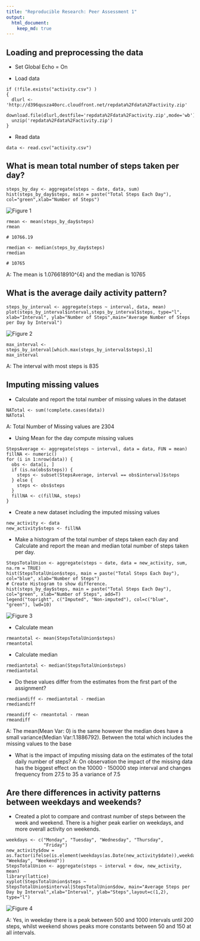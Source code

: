 ```yaml
---
title: "Reproducible Research: Peer Assessment 1"
output: 
  html_document:
    keep_md: true
---
```



## Loading and preprocessing the data
- Set Global Echo = On

- Load data
```
if (!file.exists("activity.csv") )
{
  dlurl <- 'http://d396qusza40orc.cloudfront.net/repdata%2Fdata%2Factivity.zip'  
  download.file(dlurl,destfile='repdata%2Fdata%2Factivity.zip',mode='wb')  
  unzip('repdata%2Fdata%2Factivity.zip')
}
```

- Read data
```
data <- read.csv("activity.csv")  
```

## What is mean total number of steps taken per day?
```
steps_by_day <- aggregate(steps ~ date, data, sum)
hist(steps_by_day$steps, main = paste("Total Steps Each Day"), col="green",xlab="Number of Steps")
```
![Figure 1](https://github.com/Angiepao/RepData_PeerAssessment1/tree/master/Figures/PLOT1.png?raw=true "Total Steps Each Day")
```
rmean <- mean(steps_by_day$steps)
rmean

# 10766.19

rmedian <- median(steps_by_day$steps)
rmedian

# 10765
```
A: The mean is 1.076618910^{4} and the median is 10765

## What is the average daily activity pattern?
```
steps_by_interval <- aggregate(steps ~ interval, data, mean)
plot(steps_by_interval$interval,steps_by_interval$steps, type="l", xlab="Interval", ylab="Number of Steps",main="Average Number of Steps per Day by Interval")
```
![Figure 2](https://github.com/Angiepao/RepData_PeerAssessment1/tree/master/Figures/PLOT2.png?raw=true "Average Number of Steps per Day by Interval")

``` 
max_interval <- steps_by_interval[which.max(steps_by_interval$steps),1]
max_interval

```
A: The interval with most steps is 835

## Imputing missing values
- Calculate and report the total number of missing values in the dataset
```
NATotal <- sum(!complete.cases(data))
NATotal
```
A: Total Number of Missing values are 2304
- Using Mean for the day compute missing values
```
StepsAverage <- aggregate(steps ~ interval, data = data, FUN = mean)
fillNA <- numeric()
for (i in 1:nrow(data)) {
  obs <- data[i, ]
  if (is.na(obs$steps)) {
    steps <- subset(StepsAverage, interval == obs$interval)$steps
  } else {
    steps <- obs$steps
  }
  fillNA <- c(fillNA, steps)
}
```
- Create a new dataset including the imputed missing values
```
new_activity <- data
new_activity$steps <- fillNA
```
- Make a histogram of the total number of steps taken each day and Calculate and report the mean and median total number of steps taken per day.
```
StepsTotalUnion <- aggregate(steps ~ date, data = new_activity, sum, na.rm = TRUE)
hist(StepsTotalUnion$steps, main = paste("Total Steps Each Day"), col="blue", xlab="Number of Steps")
# Create Histogram to show difference. 
hist(steps_by_day$steps, main = paste("Total Steps Each Day"), col="green", xlab="Number of Steps", add=T)
legend("topright", c("Imputed", "Non-imputed"), col=c("blue", "green"), lwd=10)
```
![Figure 3](https://github.com/Angiepao/RepData_PeerAssessment1/tree/master/Figures/PLOT3.png?raw=true "Total Steps Each Day")

- Calculate mean
```
rmeantotal <- mean(StepsTotalUnion$steps)
rmeantotal
```
- Calculate median
```
rmediantotal <- median(StepsTotalUnion$steps)
rmediantotal
```
- Do these values differ from the estimates from the first part of the assignment?
```
rmediandiff <- rmediantotal - rmedian
rmediandiff

rmeandiff <- rmeantotal - rmean
rmeandiff
```
A: The mean(Mean Var: 0) is the same however the median does have a small variance(Median Var:1.1886792). Between the total which includes the missing values to the base
- What is the impact of imputing missing data on the estimates of the total daily number of steps?
A: On observation the impact of the missing data has the biggest effect on the 10000 - 150000 step interval and changes frequency from 27.5 to 35 a variance of 7.5

## Are there differences in activity patterns between weekdays and weekends?
- Created a plot to compare and contrast number of steps between the week and weekend. There is a higher peak earlier on weekdays, and more overall activity on weekends.
```
weekdays <- c("Monday", "Tuesday", "Wednesday", "Thursday", 
              "Friday")
new_activity$dow = as.factor(ifelse(is.element(weekdays(as.Date(new_activity$date)),weekdays), "Weekday", "Weekend"))
StepsTotalUnion <- aggregate(steps ~ interval + dow, new_activity, mean)
library(lattice)
xyplot(StepsTotalUnion$steps ~ StepsTotalUnion$interval|StepsTotalUnion$dow, main="Average Steps per Day by Interval",xlab="Interval", ylab="Steps",layout=c(1,2), type="l")
```
![Figure 4](https://github.com/Angiepao/RepData_PeerAssessment1/tree/master/Figures/PLOT4.png?raw=true "Average Steps per Day by Interval")

A: Yes, in weekday there is a peak between 500 and 1000 intervals until 200 steps, whilst weekend shows peaks more constants between 50 and 150 at all intervals. 

